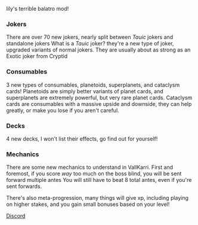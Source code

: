 lily's terrible balatro mod!

### Jokers
There are over 70 new jokers, nearly split between *Tauic* jokers and standalone jokers
What is a *Tauic* joker? they're a new type of joker, upgraded variants of normal jokers.
They are usually about as strong as an Exotic joker from Cryptid

### Consumables
3 new types of consumables, planetoids, superplanets, and cataclysm cards!
Planetoids are simply better variants of planet cards, and superplanets are extremely powerful, but very rare planet cards.
Cataclysm cards are consumables with a massive upside and downside, they can help greatly, or make you lose if you aren't careful.

### Decks
4 new decks, I won't list their effects, go find out for yourself!

### Mechanics
There are some new mechanics to understand in VallKarri.
First and foremost, if you score *way* too much on the boss blind, you will be sent forward multiple antes
You will still have to beat 8 total antes, even if you're sent forwards.

There's also meta-progression, many things will give xp, including playing on higher stakes, and you gain small bonuses based on your level!

[Discord](https://discord.gg/5d3HWu88yn)